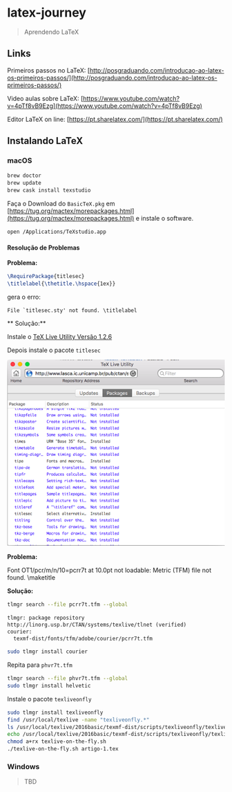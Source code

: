 # latex-journey

> Aprendendo LaTeX

## Links

Primeiros passos no LaTeX: [http://posgraduando.com/introducao-ao-latex-os-primeiros-passos/](http://posgraduando.com/introducao-ao-latex-os-primeiros-passos/)

Video aulas sobre LaTeX: [https://www.youtube.com/watch?v=4pTf8vB9Ezg](https://www.youtube.com/watch?v=4pTf8vB9Ezg)

Editor LaTeX on line: [https://pt.sharelatex.com/](https://pt.sharelatex.com/)

## Instalando LaTeX

### macOS

```bash
brew doctor
brew update 
brew cask install texstudio
```

Faça o Download do `BasicTeX.pkg` em [https://tug.org/mactex/morepackages.html](https://tug.org/mactex/morepackages.html) e instale o software.

```bash
open /Applications/TeXstudio.app
```

#### Resolução de Problemas

**Problema:**

```tex
\RequirePackage{titlesec}
\titlelabel{\thetitle.\hspace{1ex}}
```
gera o erro: 

```
File `titlesec.sty' not found. \titlelabel
```

** Solução:**

Instale o [TeX Live Utility Versão 1.2.6](https://github.com/amaxwell/tlutility/releases)

Depois instale o pacote `titlesec`

![tex-live-utility](docs/tex-live-utility.png)

**Problema:**

Font OT1/pcr/m/n/10=pcrr7t at 10.0pt not loadable: Metric (TFM) file not found. \maketitle

**Solução:**

```bash
tlmgr search --file pcrr7t.tfm --global
```

```
tlmgr: package repository http://linorg.usp.br/CTAN/systems/texlive/tlnet (verified)
courier:
  texmf-dist/fonts/tfm/adobe/courier/pcrr7t.tfm
```

```bash
sudo tlmgr install courier
```

Repita para `phvr7t.tfm`

```bash
tlmgr search --file phvr7t.tfm --global
sudo tlmgr install helvetic
```

Instale o pacote `texliveonfly`

```bash
sudo tlmgr install texliveonfly
find /usr/local/texlive -name "texliveonfly.*"
ls /usr/local/texlive/2016basic/texmf-dist/scripts/texliveonfly/texliveonfly.py
echo /usr/local/texlive/2016basic/texmf-dist/scripts/texliveonfly/texliveonfly.py \$1 > texlive-on-the-fly.sh 
chmod a+rx texlive-on-the-fly.sh 
./texlive-on-the-fly.sh artigo-1.tex
```





### Windows

>TBD

